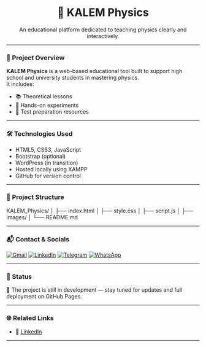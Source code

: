 <h1 align="center">📘 KALEM Physics</h1>
<p align="center">
  An educational platform dedicated to teaching physics clearly and interactively.
</p>

---

### 🚀 Project Overview

**KALEM Physics** is a web-based educational tool built to support high school and university students in mastering physics.  
It includes:
- 📚 Theoretical lessons
- 🧪 Hands-on experiments
- 📝 Test preparation resources

---

### 🛠️ Technologies Used

- HTML5, CSS3, JavaScript
- Bootstrap (optional)
- WordPress (in transition)
- Hosted locally using XAMPP
- GitHub for version control

---

### 📂 Project Structure

KALEM_Physics/
│
├── index.html
│
├── style.css
│
├── script.js
│
├── images/
│
└── README.md                        



---

### 📬 Contact & Socials

[![Gmail](https://img.shields.io/badge/Gmail-D14836?style=flat-square&logo=gmail&logoColor=white)](https://mail.google.com/mail/?view=cm&fs=1&to=kalemsofianeladjel@gmail.com)
[![LinkedIn](https://img.shields.io/badge/LinkedIn-blue?style=flat-square&logo=linkedin&logoColor=white)](https://linkedin.com/in/sofianeklm)
[![Telegram](https://img.shields.io/badge/Telegram-2CA5E0?style=flat-square&logo=telegram&logoColor=white)](https://t.me/SofianeKLM)
[![WhatsApp](https://img.shields.io/badge/WhatsApp-25D366?style=flat-square&logo=whatsapp&logoColor=white)](https://wa.me/message/WGLSISTQWPALO1)

---

### 📌 Status

🚧 The project is still in development — stay tuned for updates and full deployment on GitHub Pages.

---

### 🌐 Related Links

- 🔗 [LinkedIn](https://linkedin.com/in/sofianeklm)

---
